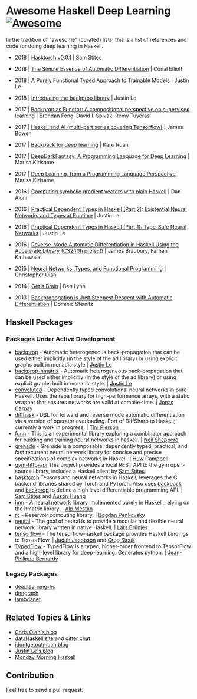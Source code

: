 # Awesome Haskell Deep Learning [![Awesome](https://cdn.rawgit.com/sindresorhus/awesome/d7305f38d29fed78fa85652e3a63e154dd8e8829/media/badge.svg)](https://github.com/avctrh/awesome-haskell-deep-learning)

In the tradition of "awesome" (curated) lists, this is a list of references and
code for doing deep learning in Haskell.

- 2018 | [Hasktorch v0.0.1](https://medium.com/@stites/hasktorch-v0-0-1-28d9ab270f3f) | Sam Stites

- 2018 | [The Simple Essence of Automatic Differentiation](http://conal.net/papers/essence-of-ad/essence-of-ad-icfp.pdf) | Conal Elliott

- 2018 | [A Purely Functional Typed Approach to Trainable Models ](https://blog.jle.im/entry/purely-functional-typed-models-1.html) | Justin Le

- 2018 | [Introducing the backprop library](https://blog.jle.im/entry/introducing-the-backprop-library.html) | Justin Le

- 2017 | [Backprop as Functor: A compositional perspective on supervised
  learning](https://arxiv.org/abs/1711.10455) | Brendan Fong, David I. Spivak,
  Rémy Tuyéras

- 2017 | [Haskell and AI (multi-part series covering Tensorflow)](https://mmhaskell.com/haskell-ai/) | James Bowen

- 2017 | [Backpack for deep learning](http://blog.ezyang.com/2017/08/backpack-for-deep-learning/) | Kaixi Ruan

- 2017 | [DeepDarkFantasy: A Programming Language for Deep Learning](https://github.com/ThoughtWorksInc/DeepDarkFantasy) | Marisa Kirisame

- 2017 | [Deep Learning, from a Programming Language Perspective](https://marisa.moe/2017/DLPL/) | Marisa Kirisame

- 2016 | [Computing symbolic gradient vectors with plain Haskell](http://blog.aloni.org/posts/symbolic-gradients-with-plain-haskell/) | Dan Aloni

- 2016 | [Practical Dependent Types in Haskell (Part 2): Existential Neural Networks and Types at Runtime](https://blog.jle.im/) | Justin Le

- 2016 | [Practical Dependent Types in Haskell (Part 1): Type-Safe Neural Networks](https://blog.jle.im/entry/practical-dependent-types-in-haskell-1.html) | Justin Le

- 2016 | [Reverse-Mode Automatic Differentiation in Haskell Using the Accelerate Library (CS240h project)](http://www.scs.stanford.edu/16wi-cs240h/projects/bradbury_kathawala.pdf) | James Bradbury, Farhan Kathawala

- 2015 | [Neural Networks, Types, and Functional Programming](http://colah.github.io/posts/2015-09-NN-Types-FP/) | Christopher Olah

- 2014 | [Get a Brain](https://crypto.stanford.edu/~blynn/haskell/brain.html) | Ben Lynn

- 2013 | [Backpropogation is Just Steepest Descent with Automatic Differentiation](https://idontgetoutmuch.wordpress.com/2013/10/13/backpropogation-is-just-steepest-descent-with-automatic-differentiation-2/) | Dominic Steinitz

## Haskell Packages

### Packages Under Active Development

- [backprop](http://hackage.haskell.org/package/backprop) - Automatic
  heterogeneous back-propagation that can be used either implicitly (in the
  style of the ad library) or using explicit graphs built in monadic style.|
  [Justin Le](https://github.com/mstksg) 
- [backprop-hmatrix](http://hackage.haskell.org/package/backprop) - Automatic
  heterogeneous back-propagation that can be used either implicitly (in the
  style of the ad library) or using explicit graphs built in monadic style. |
  [Justin Le](https://github.com/mstksg)
- [convoluted](https://github.com/jonascarpay/convoluted) - Dependently typed
  convolutional neural networks in pure Haskell. Uses the repa library for
  high-performance arrays, with a static wrapper that ensures networks are valid
  at compile-time. | [Jonas Carpay](https://github.com/jonascarpay)
- [diffhask](https://github.com/o1lo01ol1o/diffhask) -
  DSL for forward and reverse mode automatic differentiation via a version of 
  operator overloading. Port of DiffSharp to Haskell; currently a work in 
  progress. | [Tim Pierson](https://github.com/o1lo01ol1o)
- [funn](https://github.com/nshepperd/funn) - This is an experimental library
  exploring a combinator approach for building and training neural networks in
  haskell. | [Neil Shepperd](https://github.com/nshepperd)
- [grenade](https://github.com/HuwCampbell/grenade) - Grenade is a composable,
  dependently typed, practical, and fast recurrent neural network library for
  concise and precise specifications of complex networks in Haskell. | [Huw
  Campbell](https://github.com/HuwCampbell)
- [gym-http-api](https://github.com/openai/gym-http-api) This project provides a
  local REST API to the gym open-source library, includes a Haskell client by
  [Sam Stites](https://github.com/stites)
- [hasktorch](https://github.com/hasktorch/hasktorch) Tensors and neural networks
  in Haskell, leverages the C backend libraries shared by Torch and PyTorch.
  Also uses [backpack](https://ghc.haskell.org/trac/ghc/wiki/Backpack) and
  [backprop](https://blog.jle.im/entry/introducing-the-backprop-library.html) 
  to define a high level differentiable programming API. |
  [Sam Stites](https://github.com/stites) and 
  [Austin Huang](https://github.com/austinvhuang)
- [hnn](http://hackage.haskell.org/package/hnn) - A neural network library
  implemented purely in Haskell, relying on the hmatrix library. | [Alp
  Mestan](https://github.com/alpmestan)
- [rc](http://hackage.haskell.org/package/rc) - Reservoir computing library. 
  | [Bogdan Penkovsky](https://github.com/masterdezign)
- [neural](http://hackage.haskell.org/package/neural) - The goal of neural is to
  provide a modular and flexible neural network library written in native
  Haskell. | [Lars Brünjes](https://github.com/brunjlar)
- [tensorflow](https://github.com/tensorflow/haskell) - The tensorflow-haskell
  package provides Haskell bindings to TensorFlow. | [Judah
  Jacobson](https://github.com/judah) and [Greg
  Steuk](https://github.com/blackgnezdo)
- [TypedFlow](https://github.com/GU-CLASP/TypedFlow) - TypedFlow is a typed,
  higher-order frontend to TensorFlow and a high-level library for
  deep-learning. Generates python. | [Jean-Philippe
  Bernardy](https://github.com/jyp)

### Legacy Packages

- [deeplearning-hs](https://hackage.haskell.org/package/deeplearning-hs)
- [dnngraph](https://github.com/ajtulloch/dnngraph)
- [lambdanet](https://hackage.haskell.org/package/LambdaNet)

## Related Topics & Links

- [Chris Olah's blog](http://colah.github.io/archive.html)
- [dataHaskell site](http://www.datahaskell.org/) and [gitter chat](https://gitter.im/dataHaskell/Lobby)
- [idontgetoutmuch blog](https://idontgetoutmuch.wordpress.com/)
- [Justin Le's blog](https://blog.jle.im/)
- [Monday Morning Haskell](https://mmhaskell.com/)

## Contribution

Feel free to send a pull request.
